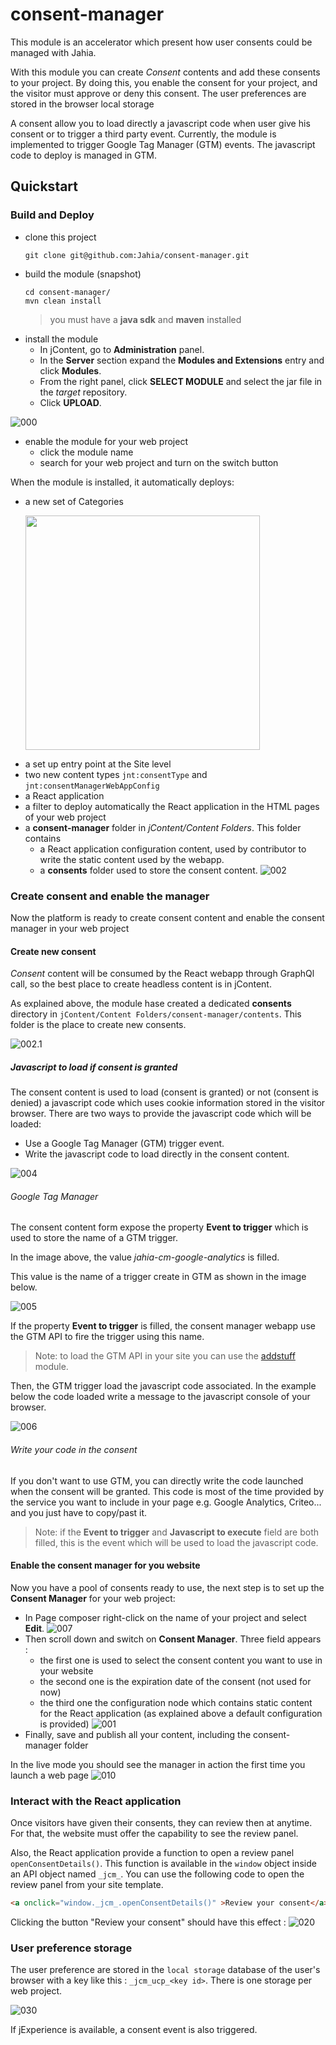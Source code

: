 # consent-manager
This module is an accelerator which present how user consents could be managed with Jahia.

With this module you can create *Consent* contents and add these consents to your project.
By doing this, you enable the consent for your project, and the visitor must approve or deny
this consent. The user preferences are stored in the browser local storage 

A consent allow you to load directly a javascript code when user give his consent or to trigger
a third party event. Currently, the module is implemented to trigger Google Tag Manager (GTM)
events. The javascript code to deploy is managed in GTM.

## Quickstart
### Build and Deploy
* clone this project
  ```shell 
  git clone git@github.com:Jahia/consent-manager.git
  ```
* build the module (snapshot)
  ```shell
  cd consent-manager/
  mvn clean install
  ```
  > you must have a **java sdk** and **maven** installed
* install the module
  * In jContent, go to **Administration** panel.
  * In the **Server** section expand the **Modules and Extensions** entry and click **Modules**.
  * From the right panel, click **SELECT MODULE** and select the jar file in the *target* repository.
  * Click **UPLOAD**.
  
![000]

* enable the module for your web project
  * click the module name
  * search for your web project and turn on the switch button
  
When the module is installed, it automatically deploys:
* a new set of Categories
  
  <img src="./doc/images/003_contegory.png" width="375px"/>

[comment]: <> (  ![003])
* a set up entry point at the Site level
* two new content types `jnt:consentType` and `jnt:consentManagerWebAppConfig` 
* a React application
* a filter to deploy automatically the React application in the HTML pages of your web project
* a **consent-manager** folder in *jContent/Content Folders*. This folder contains
  * a React application configuration content, used by contributor to write the static
    content used by the webapp.
  * a **consents** folder used to store the consent content.
    ![002]

### Create consent and enable the manager
Now the platform is ready to create consent content and enable the consent manager
in your web project
#### Create new consent
*Consent* content will be consumed by the React webapp through GraphQl call,
so the best place to create headless content is in jContent.

As explained above, the module hase created a dedicated **consents** directory in
`jContent/Content Folders/consent-manager/contents`. This folder is the place to create new consents.

![002.1]

##### Javascript to load if consent is granted
The consent content is used to load (consent is granted) or not (consent is denied)
a javascript code which uses cookie information stored in the visitor browser.
There are two ways to provide the javascript code which will be loaded:
* Use a Google Tag Manager (GTM) trigger event.
* Write the javascript code to load directly in the consent content.

![004]

###### Google Tag Manager
The consent content form expose the property **Event to trigger** which is used to store the
name of a GTM trigger.

In the image above, the value *jahia-cm-google-analytics* is filled.

This value is the name of a trigger create in GTM as shown in the image below.

![005]

If the property **Event to trigger** is filled, the consent manager webapp use the GTM 
API to fire the trigger using this name.

> Note: to load the GTM API in your site you can use the [addstuff][jahia:AddStuff] module.

Then, the GTM trigger load the javascript code associated. In the example below the code loaded
write a message to the javascript console of your browser.

![006]

###### Write your code in the consent
If you don't want to use GTM, you can directly write the code launched when 
the consent will be granted. This code is most of the time provided by the service you want
to include in your page e.g. Google Analytics, Criteo... and you just have to copy/past it.

> Note: if the **Event to trigger** and **Javascript to execute** field are both filled, this
> is the event which will be used to load the javascript code.


#### Enable the consent manager for you website
Now you have a pool of consents ready to use, the next step is to set up the **Consent Manager**
for your web project:
* In Page composer right-click on the name of your project and select **Edit**.
  ![007]
* Then scroll down and switch on **Consent Manager**. Three field appears :
  * the first one is used to select the consent content you want to use in your website
  * the second one is the expiration date of the consent (not used for now)
  * the third one the configuration node which contains static content for the React application
    (as explained above a default configuration is provided)
![001]
* Finally, save and publish all your content, including the consent-manager folder

In the live mode you should see the manager in action the first time you launch a web page
![010]

### Interact with the React application
Once visitors have given their consents, they can review then at anytime. For that, the website 
must offer the capability to see the review panel.

Also, the React application provide a function to open a review panel `openConsentDetails()`.
This function is available in the `window` object inside an API object named `_jcm_`.
You can use the following code to open the review panel from your site template.

```html
<a onclick="window._jcm_.openConsentDetails()" >Review your consent</a>
```

Clicking the button "Review your consent" should have this effect :
![020]

### User preference storage
The user preference are stored in the `local storage` database of the user's browser with a key
like this : `_jcm_ucp_<key id>`. There is one storage per web project.

![030]

If jExperience is available, a consent event is also triggered.

[000]: doc/images/000_consentModule.png
[000.1]: doc/images/000.1_consentModule.png
[001]: doc/images/001_enableConsent.png
[001.1]: doc/images/001_EnableModule.png
[002]: doc/images/002_jConsent.png
[002.1]: doc/images/002_CreateConsent.png
[003]: doc/images/003_contegory.png
[004]: doc/images/004_consentExample.png
[005]: doc/images/005_GTM.png
[006]: doc/images/006_GTM2.png
[007]: doc/images/007_editWebProject.png
[040]: doc/images/040_ConsentForm.png
[010]: doc/images/010_consent.png
[020]: doc/images/020_reviewDetails.png
[030]: doc/images/030_localStorage.png


[jahia:AddStuff]: https://store.jahia.com/module/addstuff
